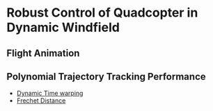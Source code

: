 # Robust Control of Quadcopter in Dynamic Windfield

## Flight Animation


## Polynomial Trajectory Tracking Performance
* [Dynamic Time warping](https://en.wikipedia.org/wiki/Dynamic_time_warping)
* [Frechet Distance](https://en.wikipedia.org/wiki/Fr%C3%A9chet_distance#:~:text=In%20mathematics%2C%20the%20Fr%C3%A9chet%20distance,is%20named%20after%20Maurice%20Fr%C3%A9chet.)
